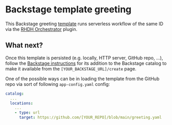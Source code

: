 # Backstage template greeting

This Backstage greeting [template](https://backstage.io/docs/features/software-templates/) runs serverless workflow of the same ID via the [RHDH Orchestrator](https://github.com/redhat-developer/rhdh-plugins/tree/main/workspaces/orchestrator) plugin.

## What next?

Once this template is persisted (e.g. locally, HTTP server, GitHub repo, ...), follow the [Backstage instructions](https://backstage.io/docs/features/software-templates/adding-templates) for its addition to the Backstage catalog to make it available from the `[YOUR_BACKSTAGE_URL]/create` page.

One of the possible ways can be in loading the template from the GitHub repo via sort of following `app-config.yaml` config:

```yaml
catalog:
  ...
  locations:
    ...
    - type: url
      target: https://github.com/[YOUR_REPO]/blob/main/greeting.yaml
```
